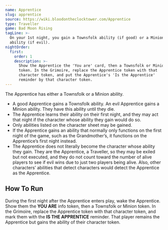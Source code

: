 ```yaml
---
name: Apprentice
slug: apprentice
source: https://wiki.bloodontheclocktower.com/Apprentice
type: Traveller
game: Bad Moon Rising
tagLine: >-
  On your 1st night, you gain a Townsfolk ability (if good) or a Minion
  ability (if evil).
nightOrder:
  first:
    order: 1
    description: >-
      Show the Apprentice the 'You are' card, then a Townsfolk or Minion
      token. In the Grimoire, replace the Apprentice token with that
      character token, and put the Apprentice's 'Is the Apprentice'
      reminder by that character token.
---
```


The Apprentice has either a Townsfolk or a Minion ability.

- A good Apprentice gains a Townsfolk ability. An evil Apprentice gains
  a Minion ability. They have this ability until they die.
- The Apprentice learns their ability on their first night, and they may
  act that night if the character whose ability they gain would do so.
- Only abilities listed on the character sheet may be gained.
- If the Apprentice gains an ability that normally only functions on the
  first night of the game, such as the Grandmother’s, it functions on
  the Apprentice’s first night instead.
- The Apprentice does not literally become the character whose ability
  they gain. They are the Apprentice, a Traveller, so they may be exiled
  but not executed, and they do not count toward the number of alive
  players to see if evil wins due to just two players being alive. Also,
  other characters’ abilities that detect characters would detect the
  Apprentice as the Apprentice.

## How To Run

During the first night after the Apprentice enters play, wake the
Apprentice. Show them the **YOU ARE** info token, then a Townsfolk or
Minion token. In the Grimoire, replace the Apprentice token with that
character token, and mark them with the **IS THE APPRENTICE** reminder.
That player remains the Apprentice but gains the ability of their
character token.
